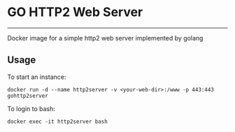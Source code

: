 # GO HTTP2 Web Server
------------
Docker image for a simple http2 web server implemented by golang

Usage
------------

To start an instance:

	docker run -d --name http2server -v <your-web-dir>:/www -p 443:443 gohttp2server

To login to bash:

	docker exec -it http2server bash